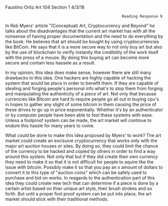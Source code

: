 Faustino Ortiz
Art 104 Section 1
4/3/18

                                                        Reading Response 9
                                                        
In Rob Myers' article "(Conceptual) Art, Cryptocurrency and Beyond" he talks about the disadvantages that the current art
market has with all the nonsense of having proper documentation and the need to do everything by the book. He believes that 
art should be bought by using cryptocurrencies like BitCoin. He says that it is a more secure way to not only buy art but
also by the use of blockchain to verify instantly the credibility of the work itself with the press of a mouse. By doing this 
buying art can become more secure and contain less hassele as a result.

In my opinion, this idea does make sense, however there are still many drawbacks to this idea. One hackers are highly capable of
hacking the system that would be place in order to benefit them. If they are capable of stealing and forging people's personal info 
what's to stop them from forging and manipulating the authenticity of a piece of art. Not only that because currencies like Bitcoin
are hard to require people go all out in buying cpu's in hopes to gather any slight of some bitcoin in them causing the price of these
drives to go up in price exponentially. Whether it's by an authenticator or by computer people have been able to fool these systems with 
ease. Unless a foolproof system can be made, the art market will continue to endure this hassle for many years to come.

What could be done to make this idea proposed by Myers' to work? The art market could create an exclsuive cryptocurrency that works only
with the major art auction houses or sites. By doing so, they could limit the chance of the currency to be hacked and copied by others in 
order to find a way around this system. Not only that but if they did create their own currency they need to make it so that it is not 
difficult for people to aquire like the issue with bitcoin. Possibly make it so that you pay an x amount of dollars to convert it to this 
type of "auction coins" which can be safely used to purchase and bid on works. In reagards to the authentication part of this idea they could
create new tech that can determine if a piece is done by a certain artist based on thier unique art style, their brush strokes and so forth.
But until a proper fool proof system can be put into place, the art market should stick with their traditional methods.


